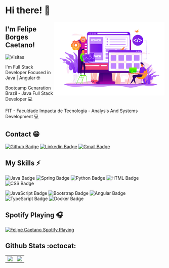 ### <h1>Hi there! :wave:</h1><img align="right" width="350" src="https://github.com/caetano-felipe/caetano-felipe/blob/master/images/dev.png" />
 
## I'm Felipe Borges Caetano! 

<p><img src="https://visitor-badge.glitch.me/badge?page_id=caetano-felipe.caetano-felipe" alt="Visitas"></p>

I'm Full Stack Developer Focused in Java | Angular :nerd_face:

Bootcamp Genaration Brazil - Java Full Stack Developer 💻

FIT - Faculdade Impacta de Tecnologia - Analysis And Systems Development 💻

## Contact :grin:

[![Github Badge](https://img.shields.io/badge/-Github-000?style=flat-plastic&logo=Github&logoColor=white&link=https://github.com/caetano-felipe)](https://github.com/caetano-felipe)
[![Linkedin Badge](https://img.shields.io/badge/-LinkedIn-blue?style=flat-plastic&logo=Linkedin&logoColor=white&link=https://www.linkedin.com/in/felipe-borges-caetano-78627416a)](https://www.linkedin.com/in/felipe-borges-caetano-78627416a)
[![Gmail Badge](https://img.shields.io/badge/-Gmail-c14438?style=flat-plastic&logo=Gmail&logoColor=white&link=mailto:caetano.fbc@gmail.com)](mailto:caetano.fbc@gmail.com)

## My Skills :zap:

![Java Badge](https://img.shields.io/badge/Java-%23ED8B00.svg?&style=plastic&logo=java&logoColor=white?logoWidth=40)
![Spring Badge](https://img.shields.io/badge/Spring%20-%236DB33F.svg?&style=plastic&logo=spring&logoColor=white)
![Python Badge](https://img.shields.io/badge/Python%20-14354C.svg?style=plastic&logo=python&logoColor=white)
![HTML Badge](https://img.shields.io/badge/HTML5%20-%23E34F26.svg?&style=plastic&logo=html5&logoColor=white)
![CSS Badge](https://img.shields.io/badge/CSS3%20-%231572B6.svg?&style=plastic&logo=css3&logoColor=white)

![JavaScript Badge](https://img.shields.io/badge/JavaScript-yellow.svg?&style=plastic&logo=javascript&logoColor=white)
![Bootstrap Badge](https://img.shields.io/badge/Bootstrap%20-%23563D7C.svg?&style=plastic&logo=bootstrap&logoColor=white)
![Angular Badge](https://img.shields.io/badge/Angular%20-%23DD0031.svg?&style=plastic&logo=angular&logoColor=white?color=blue)
![TypeScript Badge](https://img.shields.io/badge/TypeScript%20-%23007ACC.svg?&style=plastic&logo=typescript&logoColor=white)
![Docker Badge](https://img.shields.io/badge/Docker-0FAAFF.svg?&style=plastic&logo=docker&logoColor=white)

## Spotify Playing 🎧

[<img src="https://now-playing-codestackr.vercel.app/api/spotify-playing" alt="Felipe Caetano Spotify Playing" width="350" />](https://open.spotify.com/user/12163436194)

## Github Stats :octocat:
<center>
<table>
  <tr>
    <td><img align="left" padding-right="10px" src=https://github-readme-stats.vercel.app/api?username=caetano-felipe&show_icons=true&theme=dracula></td>
    <td><img align="left" padding-right="10px" src=https://github-readme-stats.vercel.app/api/top-langs/?username=caetano-felipe&show_icons=true&theme=dracula&layout=compact></td>
  </tr>  
</table>
</center>
